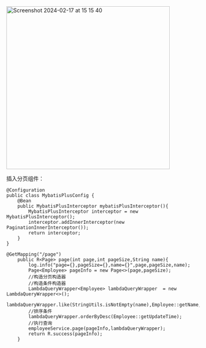 <img width="426" alt="Screenshot 2024-02-17 at 15 15 40" src="https://github.com/xkong-study/reggie_delivery_note/assets/100473178/4f3940e4-b683-4e43-b517-0bb8a8445e41">

插入分页组件：   

```code
@Configuration
public class MybatisPlusConfig {
    @Bean
    public MybatisPlusInterceptor mybatisPlusInterceptor(){
        MybatisPlusInterceptor interceptor = new MybatisPlusInterceptor();
        interceptor.addInnerInterceptor(new PaginationInnerInterceptor());
        return interceptor;
    }
}
```

```code
@GetMapping("/page")
    public R<Page> page(int page,int pageSize,String name){
        log.info("page={},pageSize={},name={}",page,pageSize,name);
        Page<Employee> pageInfo = new Page<>(page,pageSize);
        //构造分页构造器
        //构造条件构造器
        LambdaQueryWrapper<Employee> lambdaQueryWrapper  = new LambdaQueryWrapper<>();
        lambdaQueryWrapper.like(StringUtils.isNotEmpty(name),Employee::getName,name);
        //排序条件
        lambdaQueryWrapper.orderByDesc(Employee::getUpdateTime);
        //执行查询
        employeeService.page(pageInfo,lambdaQueryWrapper);
        return R.success(pageInfo);
    }
```
